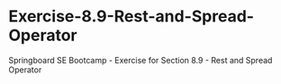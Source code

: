 # Exercise-8.9-Rest-and-Spread-Operator
Springboard SE Bootcamp - Exercise for Section 8.9 - Rest and Spread Operator
